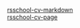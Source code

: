 [rsschool-cv-markdown](https://kiral439.github.io/rsschool-cv/cv)  
[rsschool-cv-page](https://kiral439.github.io/rsschool-cv/)
